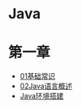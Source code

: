# Java

# 第一章
- [01基础常识](章节/第一章基础常识/01基础常识.md)
- [02Java语言概述](章节/第一章基础常识/02Java语言概述.md)
- [Java环境搭建](章节/第一章基础常识/03Java环境搭建.md)